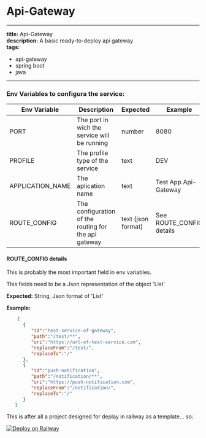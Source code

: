 # Api-Gateway

---
**title:** Api-Gateway </br>
**description:** A basic ready-to-deploy api gateway </br>
**tags:** </br>
  - api-gateway
  - spring boot
  - java
---

### Env Variables to configura the service:

| Env Variable     | Description                                          | Expected           | Example                  |
| ---------------- | ---------------------------------------------------- | ------------------ | ------------------------ |
| PORT             | The port in wich the service will be running         | number             | 8080                     |
| PROFILE          | The profile type of the service                      | text               | DEV                      |
| APPLICATION_NAME | The aplication name                                  | text               | Test App Api-Gateway     |
| ROUTE_CONFIG     | The configuration of the routing for the api gateway | text (json format) | See ROUTE_CONFIG details |

#### ROUTE_CONFIG details
This is probably the most important field in env variables.

This fields need to be a Json representation of the object 'List<RouteConfigModel>'

**Expected:** String, Json format of 'List<RouteConfigModel>'

**Example:**
``` json
    [
      {
         "id":"test-service-of-gateway",
         "path":"/test/**",
         "uri":"https://url-of-test-service.com",
         "replaceFrom":"/test/",
         "replaceTo":"/"
      },
      {
         "id":"push-notification",
         "path":"/notification/**",
         "uri":"https://push-notification.com",
         "replaceFrom":"/notification/",
         "replaceTo":"/"
      }
   ]
```


This is after all a project designed for deplay in railway as a template... so: 

[![Deploy on Railway](https://railway.app/button.svg)](https://railway.app/new/template/----)
